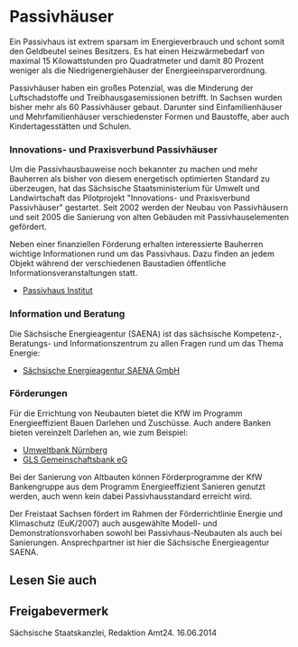 # Passivhäuser

Ein Passivhaus ist extrem sparsam im Energieverbrauch und schont somit den Geldbeutel seines Besitzers. Es hat einen Heizwärmebedarf von maximal 15 Kilowattstunden pro Quadratmeter und damit 80 Prozent weniger als die Niedrigenergiehäuser der Energieeinsparverordnung.

Passivhäuser haben ein großes Potenzial, was die Minderung der Luftschadstoffe und Treibhausgasemissionen betrifft. In Sachsen wurden bisher mehr als 60 Passivhäuser gebaut. Darunter sind Einfamilienhäuser und Mehrfamilienhäuser verschiedenster Formen und Baustoffe, aber auch Kindertagesstätten und Schulen.

### Innovations- und Praxisverbund Passivhäuser

Um die Passivhausbauweise noch bekannter zu machen und mehr Bauherren als bisher von diesem energetisch optimierten Standard zu überzeugen, hat das Sächsische Staatsministerium für Umwelt und Landwirtschaft das Pilotprojekt "Innovations- und Praxisverbund Passivhäuser" gestartet. Seit 2002 werden der Neubau von Passivhäusern und seit 2005 die Sanierung von alten Gebäuden mit Passivhauselementen gefördert.

Neben einer finanziellen Förderung erhalten interessierte Bauherren wichtige Informationen rund um das Passivhaus. Dazu finden an jedem Objekt während der verschiedenen Baustadien öffentliche Informationsveranstaltungen statt.

* [Passivhaus Institut](http://www.passiv.de/ "Website des Passivhausinstituts Darmstadt")

### Information und Beratung

Die Sächsische Energieagentur (SAENA) ist das sächsische Kompetenz-, Beratungs- und Informationszentrum zu allen Fragen rund um das Thema Energie:

* [Sächsische Energieagentur SAENA GmbH](http://www.saena.de/ "Website der Sächsischen Energieagentur")

### Förderungen

Für die Errichtung von Neubauten bietet die KfW im Programm Energieeffizient Bauen Darlehen und Zuschüsse. Auch andere Banken bieten vereinzelt Darlehen an, wie zum Beispiel:

* [Umweltbank Nürnberg](https://www.umweltbank.de/kredit/index_baufinanzierung.html)
* [GLS Gemeinschaftsbank eG](https://www.gls.de/privatkunden/angebote/ "GLS: Rubrik \"Baufinanzierung & Bausparen\"")

Bei der Sanierung von Altbauten können Förderprogramme der KfW Bankengruppe aus dem Programm Energieeffizient Sanieren genutzt werden, auch wenn kein dabei Passivhausstandard erreicht wird.

Der Freistaat Sachsen fördert im Rahmen der Förderrichtlinie Energie und Klimaschutz (EuK/2007) auch ausgewählte Modell- und Demonstrationsvorhaben sowohl bei Passivhaus-Neubauten als auch bei Sanierungen. Ansprechpartner ist hier die Sächsische Energieagentur SAENA.

## Lesen Sie auch

## Freigabevermerk

Sächsische Staatskanzlei, Redaktion Amt24. 16.06.2014
